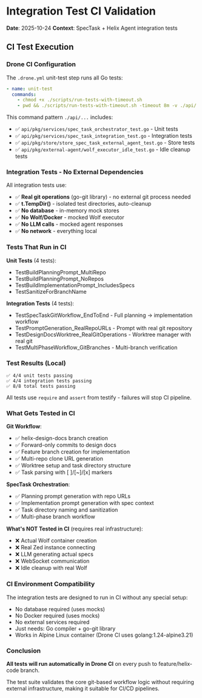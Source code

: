 # Integration Test CI Validation

**Date**: 2025-10-24
**Context**: SpecTask + Helix Agent integration tests

## CI Test Execution

### Drone CI Configuration

The `.drone.yml` unit-test step runs all Go tests:

```yaml
- name: unit-test
  commands:
    - chmod +x ./scripts/run-tests-with-timeout.sh
    - pwd && ./scripts/run-tests-with-timeout.sh -timeout 8m -v ./api/...
```

This command pattern `./api/...` includes:
- ✅ `api/pkg/services/spec_task_orchestrator_test.go` - Unit tests
- ✅ `api/pkg/services/spec_task_integration_test.go` - Integration tests
- ✅ `api/pkg/store/store_spec_task_external_agent_test.go` - Store tests
- ✅ `api/pkg/external-agent/wolf_executor_idle_test.go` - Idle cleanup tests

### Integration Tests - No External Dependencies

All integration tests use:
- ✅ **Real git operations** (go-git library) - no external git process needed
- ✅ **t.TempDir()** - isolated test directories, auto-cleanup
- ✅ **No database** - in-memory mock stores
- ✅ **No Wolf/Docker** - mocked Wolf executor
- ✅ **No LLM calls** - mocked agent responses
- ✅ **No network** - everything local

### Tests That Run in CI

**Unit Tests** (4 tests):
- TestBuildPlanningPrompt_MultiRepo
- TestBuildPlanningPrompt_NoRepos
- TestBuildImplementationPrompt_IncludesSpecs
- TestSanitizeForBranchName

**Integration Tests** (4 tests):
- TestSpecTaskGitWorkflow_EndToEnd - Full planning → implementation workflow
- TestPromptGeneration_RealRepoURLs - Prompt with real git repository
- TestDesignDocsWorktree_RealGitOperations - Worktree manager with real git
- TestMultiPhaseWorkflow_GitBranches - Multi-branch verification

### Test Results (Local)

```
✅ 4/4 unit tests passing
✅ 4/4 integration tests passing
✅ 8/8 total tests passing
```

All tests use `require` and `assert` from testify - failures will stop CI pipeline.

### What Gets Tested in CI

**Git Workflow**:
- ✅ helix-design-docs branch creation
- ✅ Forward-only commits to design docs
- ✅ Feature branch creation for implementation
- ✅ Multi-repo clone URL generation
- ✅ Worktree setup and task directory structure
- ✅ Task parsing with [ ]/[~]/[x] markers

**SpecTask Orchestration**:
- ✅ Planning prompt generation with repo URLs
- ✅ Implementation prompt generation with spec context
- ✅ Task directory naming and sanitization
- ✅ Multi-phase branch workflow

**What's NOT Tested in CI** (requires real infrastructure):
- ❌ Actual Wolf container creation
- ❌ Real Zed instance connecting
- ❌ LLM generating actual specs
- ❌ WebSocket communication
- ❌ Idle cleanup with real Wolf

### CI Environment Compatibility

The integration tests are designed to run in CI without any special setup:
- No database required (uses mocks)
- No Docker required (uses mocks)
- No external services required
- Just needs: Go compiler + go-git library
- Works in Alpine Linux container (Drone CI uses golang:1.24-alpine3.21)

### Conclusion

**All tests will run automatically in Drone CI** on every push to feature/helix-code branch.

The test suite validates the core git-based workflow logic without requiring external infrastructure, making it suitable for CI/CD pipelines.

